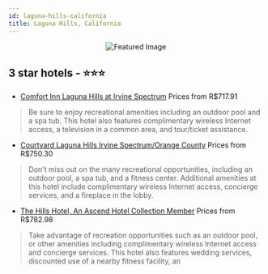 ```yaml
---
id: laguna-hills-california
title: Laguna Hills, California
---
```


<center><img src="https://i.travelapi.com/hotels/22000000/21890000/21887100/21887047/d2b5c279_z.jpg" alt="Featured Image" /></center>


##  3 star hotels - ⭐️⭐️⭐️

-    [Comfort Inn Laguna Hills at Irvine Spectrum](https://us.hurb.com/hotels/laguna-hills/comfort-inn-laguna-hills-at-irvine-spectrum-JNP-JP316680?cmp=18055) Prices from R$717.91
   > Be sure to enjoy recreational amenities including an outdoor pool and a spa tub. This hotel also features complimentary wireless Internet access, a television in a common area, and tour/ticket assistance.
-    [Courtyard Laguna Hills Irvine Spectrum/Orange County](https://us.hurb.com/hotels/laguna-hills/courtyard-laguna-hills-irvine-spectrum-orange-county-JNP-JP987111?cmp=18055) Prices from R$750.30
   > Don't miss out on the many recreational opportunities, including an outdoor pool, a spa tub, and a fitness center. Additional amenities at this hotel include complimentary wireless Internet access, concierge services, and a fireplace in the lobby.
-    [The Hills Hotel, An Ascend Hotel Collection Member](https://us.hurb.com/hotels/laguna-hills/the-hills-hotel-an-ascend-hotel-collection-member-JNP-JP794135?cmp=18055) Prices from R$782.98
   > Take advantage of recreation opportunities such as an outdoor pool, or other amenities including complimentary wireless Internet access and concierge services. This hotel also features wedding services, discounted use of a nearby fitness facility, an
